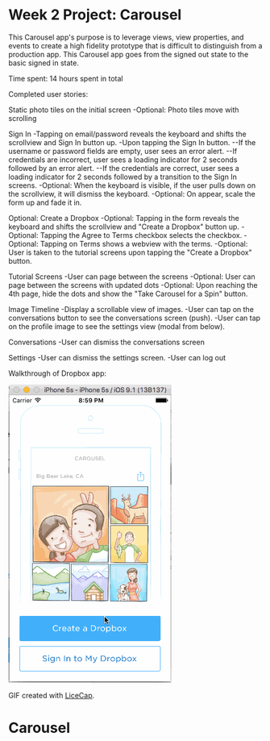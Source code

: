 # Week 2 Project: Carousel

This Carousel app's purpose is to leverage views, view properties, and events to create a high fidelity prototype that is difficult to distinguish from a production app. This Carousel app goes from the signed out state to the basic signed in state.

Time spent: 14 hours spent in total

Completed user stories:

Static photo tiles on the initial screen
-Optional: Photo tiles move with scrolling

Sign In
-Tapping on email/password reveals the keyboard and shifts the scrollview and Sign In button up.
-Upon tapping the Sign In button.
--If the username or password fields are empty, user sees an error alert.
--If credentials are incorrect, user sees a loading indicator for 2 seconds followed by an error alert.
--If the credentials are correct, user sees a loading indicator for 2 seconds followed by a transition to the Sign In screens.
-Optional: When the keyboard is visible, if the user pulls down on the scrollview, it will dismiss the keyboard.
-Optional: On appear, scale the form up and fade it in.

Optional: Create a Dropbox
-Optional: Tapping in the form reveals the keyboard and shifts the scrollview and "Create a Dropbox" button up.
-Optional: Tapping the Agree to Terms checkbox selects the checkbox.
-Optional: Tapping on Terms shows a webview with the terms.
-Optional: User is taken to the tutorial screens upon tapping the "Create a Dropbox" button.

Tutorial Screens
-User can page between the screens
-Optional: User can page between the screens with updated dots
-Optional: Upon reaching the 4th page, hide the dots and show the "Take Carousel for a Spin" button.

Image Timeline
-Display a scrollable view of images.
-User can tap on the conversations button to see the conversations screen (push).
-User can tap on the profile image to see the settings view (modal from below).

Conversations
-User can dismiss the conversations screen

Settings
-User can dismiss the settings screen.
-User can log out

Walkthrough of Dropbox app:

![Video Walkthrough](assignment2-carousel.gif)

GIF created with [LiceCap](http://www.cockos.com/licecap/).

# Carousel
